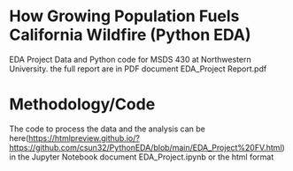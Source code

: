 # How Growing Population Fuels California Wildfire (Python EDA)
EDA Project Data and Python code for MSDS 430 at Northwestern University. the full report are in PDF document EDA_Project Report.pdf

# Methodology/Code
The code to process the data and the analysis can be here(https://htmlpreview.github.io/?https://github.com/csun32/PythonEDA/blob/main/EDA_Project%20FV.html) in the Jupyter Notebook document EDA_Project.ipynb or the html format
